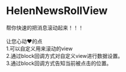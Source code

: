 # HelenNewsRollView
帮你快速的把消息滚动起来！！！
<br>
<br>
  让您心动❤️的点
<br>
1.可以自定义用来滚动的view
<br>
  2.通过block回调方式对自定义view进行数据设置。
<br>
  3.通过block回调方式告知当前被点击的位置。
 
